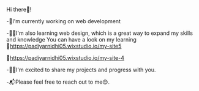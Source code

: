 Hi there👋! 

-🌱I'm currently working on web development

-🧗‍♀️I'm also learning web design, which is a great way to expand my skills and knowledge 
    You can have a look on my learning 
   🔗https://padiyarnidhi05.wixstudio.io/my-site5
   
   🔗https://padiyarnidhi05.wixstudio.io/my-site-4
   
-👩‍💻I'm excited to share my projects and progress with you. 

-📬Please feel free to reach out to me😊.







